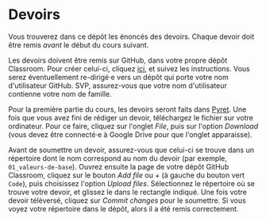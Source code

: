 # Devoirs

Vous trouverez dans ce dépôt les énoncés des devoirs. Chaque devoir doit
être remis _avant_ le début du cours suivant.

Les devoirs doivent être remis sur GitHub, dans votre propre dépôt
Classroom. Pour créer celui-ci, cliquez [ici][Classroom], et suivez les
instructions. Vous serez éventuellement re-dirigé·e vers un dépôt qui
porte votre nom d'utilisateur GitHub. SVP, assurez-vous que votre nom
d'utilisateur contienne votre nom de famille.

Pour la première partie du cours, les devoirs seront faits dans [Pyret].
Une fois que vous avez fini de rédiger un devoir, téléchargez le fichier
sur votre ordinateur. Pour ce faire, cliquez sur l'onglet _File_, puis
sur l'option _Download_ (vous devez être connecté·e à Google Drive pour
que l'onglet apparaisse).

Avant de soumettre un devoir, assurez-vous que celui-ci se trouve dans
un répertoire dont le nom correspond au nom du devoir (par exemple,
`01_valeurs-de-base`). Ouvrez ensuite la page de votre dépôt GitHub
Classroom, cliquez sur le bouton _Add file_ ou _+_ (à gauche du bouton
vert `Code`), puis choisissez l'option _Upload files_. Sélectionnez le
répertoire où se trouve votre devoir, et glissez le dans le rectangle
indiqué. Une fois votre devoir téléversé, cliquez sur _Commit changes_
pour le soumettre. Si vous voyez votre répertoire dans le dépôt, alors
il a été remis correctement.

[Classroom]: https://classroom.github.com/a/-MFI-Kdx
[Pyret]: https://code.pyret.org/editor
